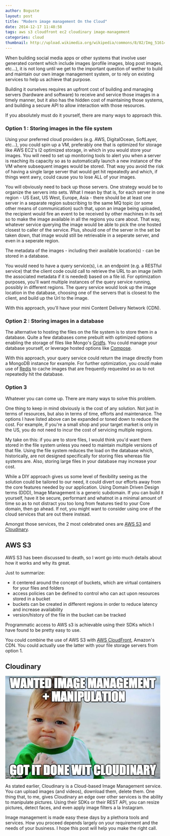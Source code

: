 ```yaml
---
author: Boguste
layout: post
title: "Modern image management On the Cloud"
date: 2014-12-17 11:48:58
tags: aws s3 cloudfront ec2 cloudinary image-management
categories: cloud
thumbnail: http://upload.wikimedia.org/wikipedia/commons/8/82/Img_51614_critical-data-centre-at-uni-of-hertfordshire.jpeg
---
```


When building social media apps or other systems that involve user generated content which include images (profile images, blog post images, etc...), it is not long until we get to the important question of wether to build and maintain our own image management system, or to rely on existing services to help us achieve that purpose.

Building it ourselves requires an upfront cost of building and managing servers (hardware and software) to receive and service those images in a timely manner, but it also has the hidden cost of maintaining those systems, and building a secure API to allow interaction with those resources.

If you absolutely must do it yourself, there are many ways to approach this.

### Option 1 : Storing images in the file system

Using your preferred cloud providers (e.g. AWS, DigitalOcean, SoftLayer, etc...), you could spin up a VM, preferably one that is optimized for storage like AWS EC2's I2 optimized storage, in which in you would store your images. You will need to set up monitoring tools to alert you when a server is reaching its capacity so as to automatically launch a new instance of the VM where subsequent images would be stored. That way you avoid the risk of having a single large server that would get hit repeatedly and which, if things went awry, could cause you to lose ALL of your images.

You will obviously need to back up those servers. One strategy would be to organize the servers into sets. What I mean by that is, for each server in one region - US East, US West, Europe, Asia - there should be at least one server in a separate region subscribing to the same MQ topic (or some other means of communication) such that, upon an image being uploaded, the recipient would fire an event to be received by other machines in its set so to make the image available in all the regions you care about. That way, whatever service querying the image would be able to pick the one hosted closest to caller of the service. Plus, should one of the server in the set be taken down, that image would still be retrievable in a seperate server, and even in a seperate region.

The metadata of the images - including their available location(s) - can be stored in a database.

You would need to have a query service(s), i.e. an endpoint (e.g. a RESTful service) that the client code could call to retrieve the URL to an image (with the associated metadata if it is needed) based on a file id. For optimization purposes, you'll want multiple instances of the query service running, possibly in different regions. The query service would look up the image location in the database, choosing one of the servers that is closest to the client, and build up the Url to the image.

With this approach, you'll have your mini Content Delivery Network (CDN).

### Option 2 : Storing images in a database

The alternative to hosting the files on the file system is to store them in a database. Quite a few databases come prebuilt with optimized options enabling the storage of files like Mongo's [Gridfs](http://docs.mongodb.org/manual/core/gridfs/). You could manage your database yourself, or leverage hosted options like [Compose](https://www.compose.io/).

With this approach, your query service could return the image directly from a MongoDB instance for example. For further optimization, you could make use of [Redis](http://redis.io/) to cache images that are frequently requested so as to not repeatedly hit the database.

### Option 3

Whatever you can come up. There are many ways to solve this problem.

One thing to keep in mind obviously is the cost of any solution. Not just in terms of resources, but also in terms of time, efforts and maintenance. The options I have listed above can be expanded or toned down to reduce the cost. For example, if you're a small shop and your target market is only in the US, you do not need to incur the cost of servicing multiple regions.

My take on this: if you are to store files, I would think you'd want them stored in the file system unless you need to maintain multiple versions of that file. Using the file system reduces the load on the database which, historically, are not designed specifically for storing files whereas file systems are. Also, storing large files in your database may increase your cost.

While a DIY approach gives us some level of flexibility seeing as the solution could be tailored to our need, it could divert our efforts away from the core features needed by our application. Using Domain Driven Design terms (DDD), Image Management is a generic subdomain. If you can build it yourself, have it be secure, performant and whatnot in a minimal amount of time so as to not distract you too long from features tied to your Core domain, then go ahead. If not, you might want to consider using one of the cloud services that are out there instead.

Amongst those services, the 2 most celebrated ones are [AWS S3](http://aws.amazon.com/s3/) and [Cloudinary](http://cloudinary.com/).

## AWS S3

AWS S3 has been discussed to death, so I wont go into much details about how it works and why its great.

Just to summarize:
<ul>
<li> it centered around the concept of buckets, which are virtual containers for your files and folders </li>
<li> access policies can be defined to control who can act upon resources stored in a bucket </li>
<li> buckets can be created in different regions in order to reduce latency and increase availability</li>
<li> version/history of the file in the bucket can be tracked</li>
</ul>
Programmatic access to AWS s3 is achievable using their SDKs which I have found to be pretty easy to use.

You could combine the use of AWS S3 with [AWS CloudFront](http://aws.amazon.com/cloudfront/), Amazon's CDN. You could actually use the latter with your file storage servers from option 1.

## Cloudinary

<img class="image" src="/assets/images/memes/cloudinary-imagemanagement-manipulation.jpg" align="middle" alt="Cloudinary"/>

As stated earlier, Cloudinary is a Cloud-based Image Management service. You can upload images (and videos), download them, delete them. One thing that, to me, gives Cloudinary an edge over other services is the ability to manipulate pictures. Using their SDKs or their REST API, you can resize pictures, detect faces, and even apply image filters a la Instagram.


Image management is made easy these days by a plethora tools and services. How you proceed depends largely on your requirement and the needs of your business. I hope this post will help you make the right call.
